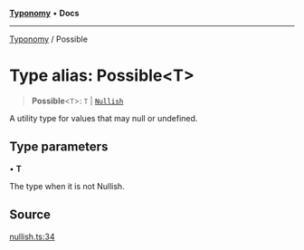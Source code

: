 [**Typonomy**](../README.md) • **Docs**

***

[Typonomy](../globals.md) / Possible

# Type alias: Possible\<T\>

> **Possible**\<`T`\>: `T` \| [`Nullish`](Nullish.md)

A utility type for values that may null or undefined.

## Type parameters

• **T**

The type when it is not Nullish.

## Source

[nullish.ts:34](https://github.com/softcraft-development/typonomy/blob/ed5b4a5fbf166e1697c202a3763530b08ec3fe05/src/nullish.ts#L34)
